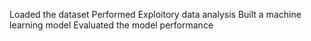 Loaded the dataset
Performed Exploitory data analysis
Built a machine learning model
Evaluated the model performance
